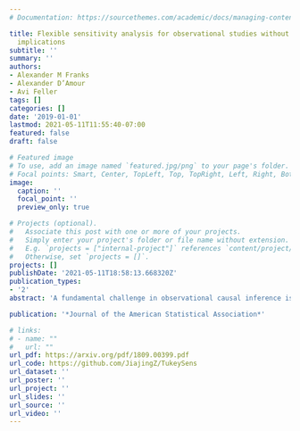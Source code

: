 ```yaml
---
# Documentation: https://sourcethemes.com/academic/docs/managing-content/

title: Flexible sensitivity analysis for observational studies without observable
  implications
subtitle: ''
summary: ''
authors:
- Alexander M Franks
- Alexander D’Amour
- Avi Feller
tags: []
categories: []
date: '2019-01-01'
lastmod: 2021-05-11T11:55:40-07:00
featured: false
draft: false

# Featured image
# To use, add an image named `featured.jpg/png` to your page's folder.
# Focal points: Smart, Center, TopLeft, Top, TopRight, Left, Right, BottomLeft, Bottom, BottomRight.
image:
  caption: ''
  focal_point: ''
  preview_only: true

# Projects (optional).
#   Associate this post with one or more of your projects.
#   Simply enter your project's folder or file name without extension.
#   E.g. `projects = ["internal-project"]` references `content/project/deep-learning/index.md`.
#   Otherwise, set `projects = []`.
projects: []
publishDate: '2021-05-11T18:58:13.668320Z'
publication_types:
- '2'
abstract: 'A fundamental challenge in observational causal inference is that assumptions about unconfoundedness are not testable from data. Assessing sensitivity to such assumptions is therefore important in practice. Unfortunately, some existing sensitivity analysis approaches inadvertently impose restrictions that are at odds with modern causal inference methods, which emphasize flexible models for observed data. To address this issue, we propose a framework that allows (1) flexible models for the observed data and (2) clean separation of the identified and unidentified parts of the sensitivity model. Our framework extends an approach from the missing data literature, known as Tukeys factorization, to the causal inference setting. Under this factorization, we can represent the distributions of unobserved potential outcomes in terms of unidentified selection functions that posit an unidentified relationship between the treatment assignment indicator and the observed potential outcomes. The sensitivity parameters in this framework are easily interpreted, and we provide heuristics for calibrating these parameters against observable quantities. We demonstrate the flexibility of this approach in two examples, where we estimate both average treatment effects and quantile treatment effects using Bayesian nonparametric models for the observed data.'

publication: '*Journal of the American Statistical Association*'

# links:
# - name: ""
#   url: ""
url_pdf: https://arxiv.org/pdf/1809.00399.pdf
url_code: https://github.com/JiajingZ/TukeySens
url_dataset: ''
url_poster: ''
url_project: ''
url_slides: ''
url_source: ''
url_video: ''
---
```

